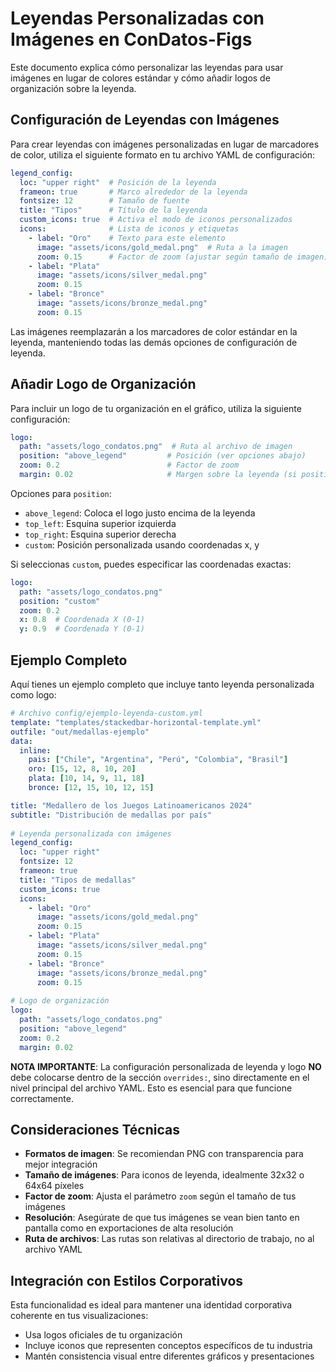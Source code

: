 # Leyendas Personalizadas con Imágenes en ConDatos-Figs

Este documento explica cómo personalizar las leyendas para usar imágenes en lugar de colores estándar y cómo añadir logos de organización sobre la leyenda.

## Configuración de Leyendas con Imágenes

Para crear leyendas con imágenes personalizadas en lugar de marcadores de color, utiliza el siguiente formato en tu archivo YAML de configuración:

```yaml
legend_config:
  loc: "upper right"  # Posición de la leyenda
  frameon: true       # Marco alrededor de la leyenda
  fontsize: 12        # Tamaño de fuente
  title: "Tipos"      # Título de la leyenda
  custom_icons: true  # Activa el modo de iconos personalizados
  icons:              # Lista de iconos y etiquetas
    - label: "Oro"    # Texto para este elemento
      image: "assets/icons/gold_medal.png"  # Ruta a la imagen
      zoom: 0.15      # Factor de zoom (ajustar según tamaño de imagen)
    - label: "Plata"
      image: "assets/icons/silver_medal.png"
      zoom: 0.15
    - label: "Bronce"
      image: "assets/icons/bronze_medal.png"
      zoom: 0.15
```

Las imágenes reemplazarán a los marcadores de color estándar en la leyenda, manteniendo todas las demás opciones de configuración de leyenda.

## Añadir Logo de Organización

Para incluir un logo de tu organización en el gráfico, utiliza la siguiente configuración:

```yaml
logo:
  path: "assets/logo_condatos.png"  # Ruta al archivo de imagen
  position: "above_legend"         # Posición (ver opciones abajo)
  zoom: 0.2                        # Factor de zoom
  margin: 0.02                     # Margen sobre la leyenda (si position="above_legend")
```

Opciones para `position`:

- `above_legend`: Coloca el logo justo encima de la leyenda
- `top_left`: Esquina superior izquierda
- `top_right`: Esquina superior derecha
- `custom`: Posición personalizada usando coordenadas x, y

Si seleccionas `custom`, puedes especificar las coordenadas exactas:

```yaml
logo:
  path: "assets/logo_condatos.png"
  position: "custom"
  zoom: 0.2
  x: 0.8  # Coordenada X (0-1)
  y: 0.9  # Coordenada Y (0-1)
```

## Ejemplo Completo

Aquí tienes un ejemplo completo que incluye tanto leyenda personalizada como logo:

```yaml
# Archivo config/ejemplo-leyenda-custom.yml
template: "templates/stackedbar-horizontal-template.yml"
outfile: "out/medallas-ejemplo"
data:
  inline:
    pais: ["Chile", "Argentina", "Perú", "Colombia", "Brasil"]
    oro: [15, 12, 8, 10, 20]
    plata: [10, 14, 9, 11, 18]
    bronce: [12, 15, 10, 12, 15]

title: "Medallero de los Juegos Latinoamericanos 2024"
subtitle: "Distribución de medallas por país"
  
# Leyenda personalizada con imágenes
legend_config:
  loc: "upper right"
  fontsize: 12
  frameon: true
  title: "Tipos de medallas"
  custom_icons: true
  icons:
    - label: "Oro"
      image: "assets/icons/gold_medal.png"
      zoom: 0.15
    - label: "Plata"
      image: "assets/icons/silver_medal.png"
      zoom: 0.15
    - label: "Bronce"
      image: "assets/icons/bronze_medal.png"
      zoom: 0.15
  
# Logo de organización
logo:
  path: "assets/logo_condatos.png"
  position: "above_legend"
  zoom: 0.2
  margin: 0.02
```

**NOTA IMPORTANTE**: La configuración personalizada de leyenda y logo **NO** debe colocarse dentro de la sección `overrides:`, sino directamente en el nivel principal del archivo YAML. Esto es esencial para que funcione correctamente.

## Consideraciones Técnicas

- **Formatos de imagen**: Se recomiendan PNG con transparencia para mejor integración
- **Tamaño de imágenes**: Para iconos de leyenda, idealmente 32x32 o 64x64 píxeles
- **Factor de zoom**: Ajusta el parámetro `zoom` según el tamaño de tus imágenes
- **Resolución**: Asegúrate de que tus imágenes se vean bien tanto en pantalla como en exportaciones de alta resolución
- **Ruta de archivos**: Las rutas son relativas al directorio de trabajo, no al archivo YAML

## Integración con Estilos Corporativos

Esta funcionalidad es ideal para mantener una identidad corporativa coherente en tus visualizaciones:

- Usa logos oficiales de tu organización
- Incluye iconos que representen conceptos específicos de tu industria
- Mantén consistencia visual entre diferentes gráficos y presentaciones
